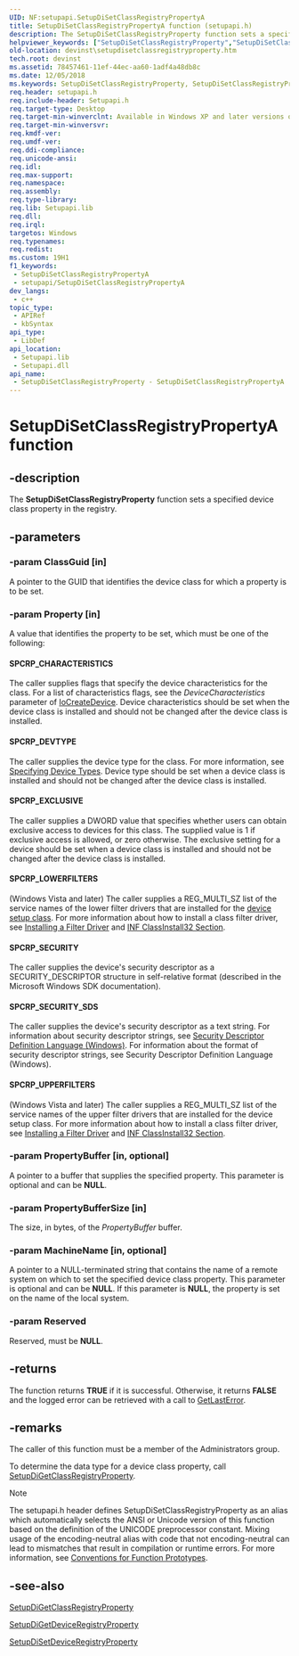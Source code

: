 ```yaml
---
UID: NF:setupapi.SetupDiSetClassRegistryPropertyA
title: SetupDiSetClassRegistryPropertyA function (setupapi.h)
description: The SetupDiSetClassRegistryProperty function sets a specified device class property in the registry. (ANSI)
helpviewer_keywords: ["SetupDiSetClassRegistryProperty","SetupDiSetClassRegistryProperty function [Device and Driver Installation]","SetupDiSetClassRegistryPropertyA","SetupDiSetClassRegistryPropertyW","devinst.setupdisetclassregistryproperty","di-rtns_77b5fc07-42ec-4515-b20c-87cf1c8e4b86.xml","setupapi/SetupDiSetClassRegistryProperty"]
old-location: devinst\setupdisetclassregistryproperty.htm
tech.root: devinst
ms.assetid: 78457461-11ef-44ec-aa60-1adf4a48db8c
ms.date: 12/05/2018
ms.keywords: SetupDiSetClassRegistryProperty, SetupDiSetClassRegistryProperty function [Device and Driver Installation], SetupDiSetClassRegistryPropertyA, SetupDiSetClassRegistryPropertyW, devinst.setupdisetclassregistryproperty, di-rtns_77b5fc07-42ec-4515-b20c-87cf1c8e4b86.xml, setupapi/SetupDiSetClassRegistryProperty
req.header: setupapi.h
req.include-header: Setupapi.h
req.target-type: Desktop
req.target-min-winverclnt: Available in Windows XP and later versions of Windows.
req.target-min-winversvr: 
req.kmdf-ver: 
req.umdf-ver: 
req.ddi-compliance: 
req.unicode-ansi: 
req.idl: 
req.max-support: 
req.namespace: 
req.assembly: 
req.type-library: 
req.lib: Setupapi.lib
req.dll: 
req.irql: 
targetos: Windows
req.typenames: 
req.redist: 
ms.custom: 19H1
f1_keywords:
 - SetupDiSetClassRegistryPropertyA
 - setupapi/SetupDiSetClassRegistryPropertyA
dev_langs:
 - c++
topic_type:
 - APIRef
 - kbSyntax
api_type:
 - LibDef
api_location:
 - Setupapi.lib
 - Setupapi.dll
api_name:
 - SetupDiSetClassRegistryProperty - SetupDiSetClassRegistryPropertyA
---
```


# SetupDiSetClassRegistryPropertyA function


## -description

The <b>SetupDiSetClassRegistryProperty</b> function sets a specified device class property in the registry.

## -parameters

### -param ClassGuid [in]

A pointer to the GUID that identifies the device class for which a property is to be set.

### -param Property [in]

A value that identifies the property to be set, which must be one of the following:





#### SPCRP_CHARACTERISTICS

The caller supplies flags  that specify the device characteristics for the class. For a list of characteristics flags, see the <i>DeviceCharacteristics</i> parameter of <a href="/windows-hardware/drivers/ddi/content/wdm/nf-wdm-iocreatedevice">IoCreateDevice</a>. Device characteristics should be set when the device class is installed and should not be changed after the device class is installed.



#### SPCRP_DEVTYPE

The caller supplies the device type for the class. For more information, see <a href="/windows-hardware/drivers/kernel/specifying-device-types">Specifying Device Types</a>. Device type should be set when a device class is installed and should not be changed after the device class is installed.



#### SPCRP_EXCLUSIVE

The caller supplies a DWORD value  that specifies whether users can obtain exclusive access to devices for this class. The supplied value is 1 if exclusive access is allowed, or zero otherwise. The exclusive setting for a device should be set when a device class is installed and should not be changed after the device class is installed.



#### SPCRP_LOWERFILTERS

(Windows Vista and later) The caller supplies a REG_MULTI_SZ list of the service names of the lower filter drivers that are installed for the <a href="/windows-hardware/drivers/install/overview-of-device-setup-classes">device setup class</a>. For more information about how to install a class filter driver, see <a href="/windows-hardware/drivers/install/installing-a-filter-driver">Installing a Filter Driver</a> and <a href="/windows-hardware/drivers/install/inf-classinstall32-section">INF ClassInstall32 Section</a>. 



#### SPCRP_SECURITY

The caller supplies the device's security descriptor as a SECURITY_DESCRIPTOR structure in self-relative format (described in the Microsoft Windows SDK documentation).



#### SPCRP_SECURITY_SDS

The caller supplies the device's security descriptor as a text string. For information about security descriptor strings, see <a href="/windows/desktop/SecAuthZ/security-descriptor-definition-language">Security Descriptor Definition Language (Windows)</a>. For information about the format of security descriptor strings, see Security Descriptor Definition Language (Windows).



#### SPCRP_UPPERFILTERS

(Windows Vista and later) The caller supplies a REG_MULTI_SZ list of the service names of the upper filter drivers that are installed for the device setup class. For more information about how to install a class filter driver, see <a href="/windows-hardware/drivers/install/installing-a-filter-driver">Installing a Filter Driver</a> and <a href="/windows-hardware/drivers/install/inf-classinstall32-section">INF ClassInstall32 Section</a>.

### -param PropertyBuffer [in, optional]

A pointer to a buffer that supplies the specified property. This parameter is optional and can be <b>NULL</b>.

### -param PropertyBufferSize [in]

The size, in bytes, of the <i>PropertyBuffer </i> buffer.

### -param MachineName [in, optional]

A pointer to a NULL-terminated string that contains the name of a remote system on which to set the specified device class property. This parameter is optional and can be <b>NULL</b>. If this parameter is <b>NULL</b>, the property is set on the name of the local system.

### -param Reserved

Reserved, must be <b>NULL</b>.

## -returns

The function returns <b>TRUE</b> if it is successful. Otherwise, it returns <b>FALSE</b> and the logged error can be retrieved with a call to <a href="/windows/win32/api/errhandlingapi/nf-errhandlingapi-getlasterror">GetLastError</a>.

## -remarks

The caller of this function must be a member of the Administrators group.

To determine the data type for a device class property, call <a href="/windows/desktop/api/setupapi/nf-setupapi-setupdigetclassregistrypropertya">SetupDiGetClassRegistryProperty</a>.





> [!NOTE]
> The setupapi.h header defines SetupDiSetClassRegistryProperty as an alias which automatically selects the ANSI or Unicode version of this function based on the definition of the UNICODE preprocessor constant. Mixing usage of the encoding-neutral alias with code that not encoding-neutral can lead to mismatches that result in compilation or runtime errors. For more information, see [Conventions for Function Prototypes](/windows/win32/intl/conventions-for-function-prototypes).

## -see-also

<a href="/windows/desktop/api/setupapi/nf-setupapi-setupdigetclassregistrypropertya">SetupDiGetClassRegistryProperty</a>



<a href="/windows/desktop/api/setupapi/nf-setupapi-setupdigetdeviceregistrypropertya">SetupDiGetDeviceRegistryProperty</a>



<a href="/windows/desktop/api/setupapi/nf-setupapi-setupdisetdeviceregistrypropertya">SetupDiSetDeviceRegistryProperty</a>
